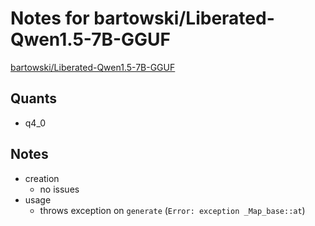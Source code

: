 # Notes for bartowski/Liberated-Qwen1.5-7B-GGUF
[bartowski/Liberated-Qwen1.5-7B-GGUF](https://huggingface.co/bartowski/Liberated-Qwen1.5-7B-GGUF)

## Quants
- q4_0

## Notes
- creation
  - no issues
- usage
  - throws exception on `generate` (`Error: exception _Map_base::at`)
